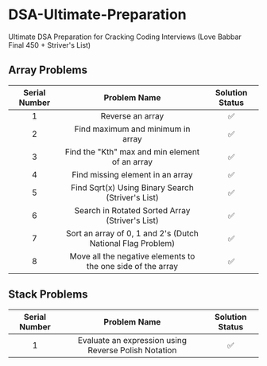 # DSA-Ultimate-Preparation
Ultimate DSA Preparation for Cracking Coding Interviews (Love Babbar Final 450 + Striver's List)

## Array Problems

| Serial Number  | Problem Name              | Solution Status|
| :---:          |     :---:                 |       :---:    |
| 1              | Reverse an array          | ✅             | 
| 2              | Find maximum and minimum in array | ✅             |
| 3              | Find the "Kth" max and min element of an array | ✅|
| 4              | Find missing element in an array | ✅|
| 5              | Find Sqrt(x) Using Binary Search (Striver's List)| ✅|
| 6              | Search in Rotated Sorted Array (Striver's List)| ✅|
| 7              | Sort an array of 0, 1 and 2's (Dutch National Flag Problem)| ✅|
| 8              | Move all the negative elements to the one side of the array| ✅|

## Stack Problems
| Serial Number  | Problem Name              | Solution Status|
| :---:          |     :---:                 |       :---:    |
| 1              | Evaluate an expression using Reverse Polish Notation | ✅             | 

